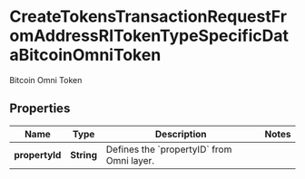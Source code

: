 

# CreateTokensTransactionRequestFromAddressRITokenTypeSpecificDataBitcoinOmniToken

Bitcoin Omni Token

## Properties

Name | Type | Description | Notes
------------ | ------------- | ------------- | -------------
**propertyId** | **String** | Defines the &#x60;propertyID&#x60; from Omni layer. | 



